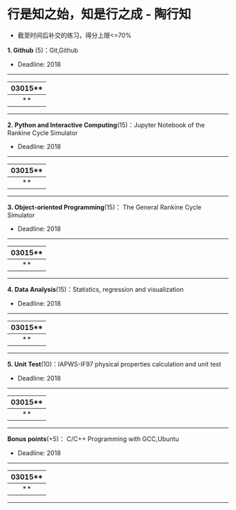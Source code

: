 # 行是知之始，知是行之成 - 陶行知

* 截至时间后补交的练习，得分上限<=70%

**1. Github** (5)：Git,Github

* Deadline: 2018

-----
|03015**  |
|:--------:| 
|  **  | 
---------

**2. Python and Interactive Computing**(15)：Jupyter Notebook of the Rankine Cycle Simulator 

* Deadline: 2018

-----
|03015**  |
|:--------:| 
|  **  | 
---------


**3. Object-oriented Programming**(15)： The General Rankine Cycle Simulator

* Deadline: 2018

-----
|03015**  |
|:--------:| 
|  **  | 
---------

**4. Data Analysis**(15)：Statistics, regression and visualization

* Deadline: 2018

-----
|03015**  |
|:--------:| 
|  **  | 
---------

**5. Unit Test**(10)：IAPWS-IF97 physical properties calculation and unit test  

* Deadline: 2018

-----
|03015**  |
|:--------:| 
|  **  | 
---------

**Bonus points**(+5)： C/C++ Programming with GCC,Ubuntu  

* Deadline: 2018

-----
|03015**  |
|:--------:| 
|  **  | 
---------
